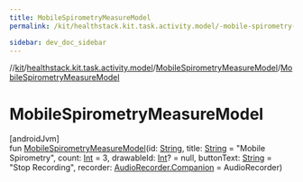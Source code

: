 ```yaml
---
title: MobileSpirometryMeasureModel
permalink: /kit/healthstack.kit.task.activity.model/-mobile-spirometry-measure-model/-mobile-spirometry-measure-model.html

sidebar: dev_doc_sidebar
---
```

//[kit](../../../index.html)/[healthstack.kit.task.activity.model](../index.html)/[MobileSpirometryMeasureModel](index.html)/[MobileSpirometryMeasureModel](-mobile-spirometry-measure-model.html)



# MobileSpirometryMeasureModel



[androidJvm]\
fun [MobileSpirometryMeasureModel](-mobile-spirometry-measure-model.html)(id: [String](https://kotlinlang.org/api/latest/jvm/stdlib/kotlin/-string/index.html), title: [String](https://kotlinlang.org/api/latest/jvm/stdlib/kotlin/-string/index.html) = &quot;Mobile Spirometry&quot;, count: [Int](https://kotlinlang.org/api/latest/jvm/stdlib/kotlin/-int/index.html) = 3, drawableId: [Int](https://kotlinlang.org/api/latest/jvm/stdlib/kotlin/-int/index.html)? = null, buttonText: [String](https://kotlinlang.org/api/latest/jvm/stdlib/kotlin/-string/index.html) = &quot;Stop Recording&quot;, recorder: [AudioRecorder.Companion](../../healthstack.kit.sensor/-audio-recorder/-companion/index.html) = AudioRecorder)




